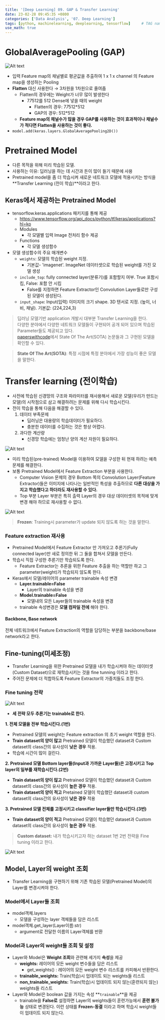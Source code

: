 ```yaml
---
title: '[Deep Learning] 09. GAP & Transfer Learning'
date: 23-02-28 09:45:35 +0800
categories: ['Data Analysis', '07. Deep Learning']
tags: [python, machinelearning, deeplearning, tensorflow]     # TAG names should always be lowercase
use_math: true
---
```


# GlobalAveragePooling (GAP)

![Alt text](../../../assets/img/playdata/07_deep_learning/09-01.png)

- 입력 Feature map의 채널별로 평균값을 추출하여 1 x 1 x channel 의 Feature map을 생성하는 Pooling
- **Flatten** 대신 사용한다 &rarr; 3차원을 1차원으로 줄여줌 
    - Flatten의 경우에는 Weight가 너무 많이 발생한다
        - 7*7*512를 512 Dense에 넣을 때의 weight
            - Flatten의 경우: 7*7*512*512
            - GAP의 경우: 512*512
    - **Feature map의 채널수가 많을 경우 GAP를 사용하는 것이 효과적이나 채널수가 적다면 Flatten을 사용하는 것이 좋다.**
- `model.add(keras.layers.GlobalAveragePooling2D())`

# Pretrained Model
- 다른 목적을 위해 미리 학습된 모델.
- 사용하는 이유: 딥러닝을 하는 데 시간과 돈이 많이 들기 때문에 사용
- Pretrained model을 좀 더 학습시켜 새로운 네트워크 모델에 적용시키는 방식을 **Transfer Learning (전이 학습)**이라고 한다.

## Keras에서 제공하는 Pretrained Model 
- tensorflow.keras.applications 패키지를 통해 제공
    - https://www.tensorflow.org/api_docs/python/tf/keras/applications?hl=ko
    - Modules
        - 각 모델별 입력 Image 전처리 함수 제공
    - Functions
        - 각 모델 생성함수
- 모델 생성함수의 주요 매개변수
    - `weights`: 모델의 학습된 weight 지정. 
        - 기본값- 'imagenet'. ImageNet 데이터셋으로 학습된 weight를 가진 모델 생성
    - `include_top`: fully connected layer(분류기)를 포함할지 여부. True 포함시킴, False: 포함 안 시킴
        - False를 지정하면 Feature Extractor인 Convolution Layer들로만 구성된 모델이 생성된다.
    - `input_shape`: Input(입력) 이미지의 크기 shape. 3D 텐서로 지정. (높이, 너비, 채널). 기본값: (224,224,3)

> 딥러닝 모델기반 application 개발시 대부분 Transfer Learning을 한다.  
> 다양한 분야에서 다양한 네트워크 모델들이 구현되어 공개 되어 있으며 학습된 Parameter들도 제공되고 있다.  
> [paperswithcode](https://paperswithcode.com/)에서 State Of The Art(SOTA) 논문들과 그 구현된 모델을 확인할 수 있다. 

> **State Of The Art(SOTA)**: 특정 시점에 특정 분야에서 가장 성능이 좋은 모델을 말한다.

# Transfer learning (전이학습)
- 사전에 학습된 신경망의 구조와 파라미터를 재사용해서 새로운 모델(우리가 만드는 모델)의 시작점으로 삼고 해결하려는 문제를 위해 다시 학습시킨다.
- 전이 학습을 통해 다음을 해결할 수 있다.
    1. 데이터 부족문제
        - 딥러닝은 대용량의 학습데이터가 필요하다.
        - 충분한 데이터를 수집하는 것은 항상 어렵다.
    2. 과다한 계산량
        - 신경망 학습에는 엄청난 양의 계산 자원이 필요하다.

![Alt text](../../../assets/img/playdata/07_deep_learning/09-02.png)

- 미리 학습된(pre-trained) Model을 이용하여 모델을 구성한 뒤 현재 하려는 예측 문제를 해결한다.
- 보통 Pretrained Model에서 Feature Extraction 부분을 사용한다.
    - Computer Vision 문제의 경우 Bottom 쪽의 Convolution Layer(Feature Extractor)들은 이미지에 나타나는 일반적인 특성을 추출하므로 **다른 대상을 가지고 학습했다고 하더라도 재사용할 수 있다.**
    - Top 부분 Layer 부분은 특히 출력 Layer의 경우 대상 데이터셋의 목적에 맞게 변경 해야 하므로 재사용할 수 없다.

![Alt text](../../../assets/img/playdata/07_deep_learning/09-03.png) 

> **Frozen**: Training시 parameter가 update 되지 않도록 하는 것을 말한다.

### Feature extraction 재사용
- Pretrained Model에서 Feature Extractor 만 가져오고 추론기(Fully connected layer)만 새로 정의한 뒤 그 둘을 합쳐서 모델을 만든다.
- 학습시 직접 구성한 추론기만 학습되도록 한다.
    - Feature Extractor는 추론을 위한 Feature 추출을 하는 역할만 하고 그 parameter(weight)가 학습되지 않도록 한다.
- Keras에서 모델/레이어의 parameter trainable 속성 변경
    -  **Layer.trainable=False**
        - Layer의 trainable 속성을 변경
    - **Model.trainable=False**
        - 모델내의 모든 Layer들의 trainable 속성을 변경
    - trainable 속성변경은 **모델 컴파일 전에** 해야 한다.
        
#### Backbone, Base network
전체 네트워크에서 Feature Extraction의 역할을 담당하는 부분을 backbone/base network라고 한다.

## Fine-tuning(미세조정)
- Transfer Learning을 위한 Pretrained 모델을 내가 학습시켜야 하는 데이터셋(Custom Dataset)으로 재학습시키는 것을 fine tunning 이라고 한다.
- 주어진 문제에 더 적합하도록 Feature Extractor의 가중치들도 조정 한다.

### Fine tuning 전략

![Alt text](../../../assets/img/playdata/07_deep_learning/09-04.png)

- **세 전략 모두 추론기는 trainable로 한다.**

**1. 전체 모델을 전부 학습시킨다.(1번)**    
- Pretrained 모델의 weight는 Feature extraction 의 초기 weight 역할을 한다.
- **Train dataset의 양이 많고** Pretrained 모델이 학습했던 dataset과 Custom dataset의 class간의 유사성이 **낮은 경우** 적용.
- 학습에 시간이 많이 걸린다.
    
    
**2. Pretrained 모델 Bottom layer들(Input과 가까운 Layer들)은 고정시키고 Top layer의 일부를 재학습시킨다.(2번)**     
- **Train dataset의 양이 많고** Pretrained 모델이 학습했던 dataset과 Custom dataset의 class간의 유사성이 **높은 경우** 적용.
- **Train dataset의 양이 적고** Pretained 모델이 학습했던 dataset과 custom dataset의 class간의 유사성이 **낮은 경우** 적용
    
    
**3. Pretrained 모델 전체를 고정시키고 classifier layer들만 학습시킨다.(3번)**      
- **Train dataset의 양이 적고** Pretrained 모델이 학습했던 dataset과 Custom dataset의 class간의 유사성이 **높은 경우** 적용.
  
  
> **Custom dataset:** 내가 학습시키고자 하는 dataset 
> 1번 2번 전략을 Fine tuning 이라고 한다.

![Alt text](../../../assets/img/playdata/07_deep_learning/09-05.png)

## Model, Layer의 weight 조회
- Transfer Learning을 구현하기 위해 기존 학습된 모델(Pretrained Model)의 Layer를 변경시켜야 한다.

### Model에서 Layer들 조회
- model객체.layers
    - 모델을 구성하는 layer 객체들을 담은 리스트
- model객체.get_layer(Layer이름:str)
    - argument로 전달한 이름의 Layer객체를 반환

### Model과 Layer의 weight들 조회 및 설정
- Layer와 Model은 **Weight 조회**와 관련해 세가지 **속성**을 제공
    - **weights:** 레이어의 모든 weight 변수들을 담은 리스트
        - get_weights() : 레이어의 모든 weight 변수 리스트를 카피해서 반환한다.
    - **trainable_weights:** Train(학습)시 업데이트 되는 weights들 리스트
    - **non_trainable_weights:** Train(학습)시 업데이트 되지 않는(훈련되지 않는) weights들 리스트
- Layer와 Model은 boolean 값을 가지는 속성 **`trainable`**을 제공
    - trainable을 **False로** 설정하면 Layer의 weights들이 훈련가능에서 **훈련 불가능** 상태로 변경된다. 이런 상태를 **Frozen-동결** 이라고 하며 학습시 weight들이 업데이트 되지 않는다.
